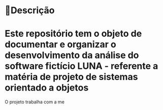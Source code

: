 #  📌**Descrição**
# Este repositório tem o objeto de documentar e organizar o desenvolvimento da análise do software fictício LUNA - referente a matéria de projeto de sistemas orientado a objetos
O projeto trabalha com a me


